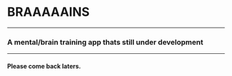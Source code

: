 
# BRAAAAAINS
---
###  A mental/brain training app thats still under development
---
#### Please come back laters.
